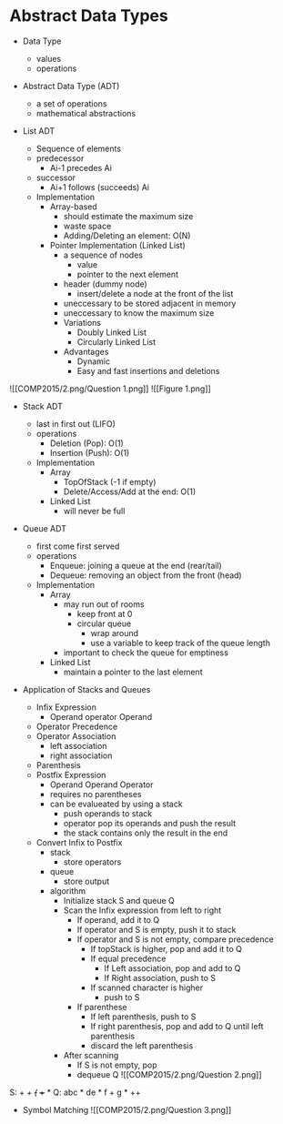 # Abstract Data Types
- Data Type
	- values
	- operations

- Abstract Data Type (ADT)
	- a set of operations
	- mathematical abstractions

- List ADT
	- Sequence of elements
	- predecessor
		- Ai-1 precedes Ai
	- successor
		- Ai+1 follows (succeeds) Ai
	- Implementation
		- Array-based
			- should estimate the maximum size
			- waste space
			- Adding/Deleting an element: O(N)
		- Pointer Implementation (Linked List)
			- a sequence of nodes
				- value
				- pointer to the next element
			- header (dummy node)
				- insert/delete a node at the front of the list
			- uneccessary to be stored adjacent in memory
			- uneccessary to know the maximum size
			- Variations
				- Doubly Linked List
				- Circularly Linked List
			- Advantages
				- Dynamic
				- Easy and fast insertions and deletions

![[COMP2015/2.png/Question 1.png]]
![[Figure 1.png]]

- Stack ADT
	- last in first out (LIFO)
	- operations
		- Deletion (Pop): O(1)
		- Insertion (Push): O(1)
	- Implementation
		- Array
			- TopOfStack (-1 if empty)
			- Delete/Access/Add at the end: O(1)
		- Linked List
			- will never be full

- Queue ADT
	- first come first served
	- operations
		- Enqueue: joining a queue at the end (rear/tail)
		- Dequeue: removing an object from the front (head)
	- Implementation
		- Array
			- may run out of rooms
				- keep front at 0
				- circular queue
					- wrap around
					- use a variable to keep track of the queue length
			- important to check the queue for emptiness
		- Linked List
			- maintain a pointer to the last element

- Application of Stacks and Queues
	- Infix Expression
		- Operand operator Operand
	- Operator Precedence
	- Operator Association
		- left association
		- right association
	- Parenthesis
	- Postfix Expression
		- Operand Operand Operator
		- requires no parentheses
		- can be evalueated by using a stack
			- push operands to stack
			- operator pop its operands and push the result
			- the stack contains only the result in the end
	- Convert Infix to Postfix
		- stack
			- store operators
		- queue
			- store output
		- algorithm
			- Initialize stack S and queue Q
			- Scan the Infix expression from left to right
				- If operand, add it to Q
				- If operator and S is empty, push it to stack
				- If operator and S is not empty, compare precedence
					- If topStack is higher, pop and add it to Q
					- If equal precedence
						- If Left association, pop and add to Q
						- If Right association, push to S
					- If scanned character is higher
						- push to S
				- If parenthese
					- If left parenthesis, push to S
					- If right parenthesis, pop and add to Q until left parenthesis
					- discard the left parenthesis
			- After scanning
				- If S is not empty, pop
				- dequeue Q
![[COMP2015/2.png/Question 2.png]]
 

S: + <s>*</s> + <s>(</s> <s>*</s> <s>+</s>  *
Q: abc * de * f + g * ++

- Symbol Matching
	![[COMP2015/2.png/Question 3.png]]